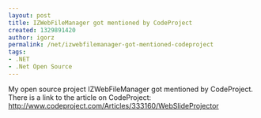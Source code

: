 ```yaml
---
layout: post
title: IZWebFileManager got mentioned by CodeProject
created: 1329891420
author: igorz
permalink: /net/izwebfilemanager-got-mentioned-codeproject
tags:
- .NET
- .Net Open Source
---
```

My open source project IZWebFileManager got mentioned by CodeProject.<br />There is a link to the article on CodeProject: <a href="http://www.codeproject.com/Articles/333160/WebSlideProjector">http://www.codeproject.com/Articles/333160/WebSlideProjector</a><br /><br />
